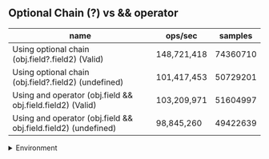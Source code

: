 ## Optional Chain (?) vs && operator

|name|ops/sec|samples|
|-|-|-|
|Using optional chain (obj.field?.field2) (Valid)|148,721,418|74360710|
|Using optional chain (obj.field?.field2) (undefined)|101,417,453|50729201|
|Using and operator (obj.field && obj.field.field2) (Valid)|103,209,971|51604997|
|Using and operator (obj.field && obj.field.field2) (undefined)|98,845,260|49422639|


<details>
<summary>Environment</summary>

* __Machine:__ linux x64 | 4 vCPUs | 7.6GB Mem
* __Run:__ Tue Oct 29 2024 18:24:47 GMT+0000 (Coordinated Universal Time)
* __Node:__ `v21.7.2`
</details>

<!--
{"environment":{"platform":"linux","arch":"x64","cpus":4,"totalMemory":7.597877502441406},"benchmarks":[{"name":"Using optional chain (obj.field?.field2) (Valid)","opsSec":148721418.21534297,"samples":74360710},{"name":"Using optional chain (obj.field?.field2) (undefined)","opsSec":101417453.68889858,"samples":50729201},{"name":"Using and operator (obj.field && obj.field.field2) (Valid)","opsSec":103209971.08738643,"samples":51604997},{"name":"Using and operator (obj.field && obj.field.field2) (undefined)","opsSec":98845260.60323414,"samples":49422639}]}-->
